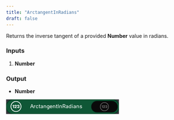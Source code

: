 ```yaml
---
title: "ArctangentInRadians"
draft: false
---
```

Returns the inverse tangent of a provided **Number** value in radians.
### Inputs
1. **Number**
### Output
-   **Number**

![ArctangentInRadians](https://raw.githubusercontent.com/battlefield-portal-community/Image-CDN/main/portal_blocks/ArctangentInRadians.png)